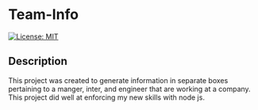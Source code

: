 # Team-Info  
  [![License: MIT](https://img.shields.io/badge/License-MIT-yellow.svg)](https://opensource.org/licenses/MIT)


## Description
This project was created to generate information in separate boxes pertaining to a manger, inter, and engineer that are working at a company. This project did well at enforcing my new skills with node js.

